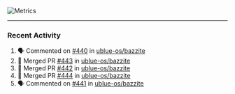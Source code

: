 ![Metrics](https://metrics.lecoq.io/KyleGospo?template=classic&base=header%2C%20activity%2C%20community%2C%20repositories%2C%20metadata&base.indepth=false&base.hireable=false&base.skip=false&config.timezone=America%2FLos_Angeles)

---
### Recent Activity
<!--START_SECTION:activity-->
1. 🗣 Commented on [#440](https://github.com/ublue-os/bazzite/issues/440#issuecomment-1765139239) in [ublue-os/bazzite](https://github.com/ublue-os/bazzite)
2. 🎉 Merged PR [#443](https://github.com/ublue-os/bazzite/pull/443) in [ublue-os/bazzite](https://github.com/ublue-os/bazzite)
3. 🎉 Merged PR [#442](https://github.com/ublue-os/bazzite/pull/442) in [ublue-os/bazzite](https://github.com/ublue-os/bazzite)
4. 🎉 Merged PR [#444](https://github.com/ublue-os/bazzite/pull/444) in [ublue-os/bazzite](https://github.com/ublue-os/bazzite)
5. 🗣 Commented on [#441](https://github.com/ublue-os/bazzite/pull/441#issuecomment-1764735766) in [ublue-os/bazzite](https://github.com/ublue-os/bazzite)
<!--END_SECTION:activity-->

